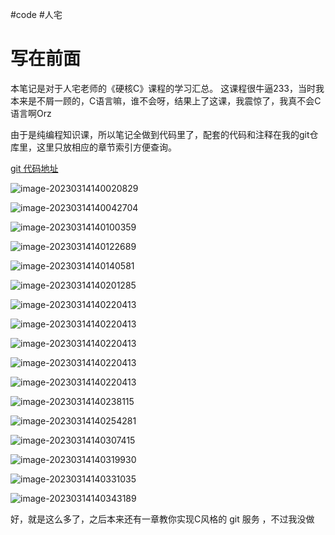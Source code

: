 #code 
#人宅 

# 写在前面

本笔记是对于人宅老师的《硬核C》课程的学习汇总。 
这课程很牛逼233，当时我本来是不屑一顾的，C语言嘛，谁不会呀，结果上了这课，我震惊了，我真不会C语言啊Orz 



由于是纯编程知识课，所以笔记全做到代码里了，配套的代码和注释在我的git仓库里，这里只放相应的章节索引方便查询。

[git 代码地址](https://github.com/U201613306/learnfrom_renzhai_c)



![image-20230314140020829](https://github.com/U201613306/U201613306.github.io/raw/master/images/image-20230314140020829.png)

![image-20230314140042704](https://github.com/U201613306/U201613306.github.io/raw/master/images/image-20230314140042704.png)

![image-20230314140100359](https://github.com/U201613306/U201613306.github.io/raw/master/images/image-20230314140100359.png)

![image-20230314140122689](https://github.com/U201613306/U201613306.github.io/raw/master/images/image-20230314140122689.png)

![image-20230314140140581](https://github.com/U201613306/U201613306.github.io/raw/master/images/image-20230314140140581.png)

![image-20230314140201285](https://github.com/U201613306/U201613306.github.io/raw/master/images/image-20230314140140581.png)



![image-20230314140220413](https://github.com/U201613306/U201613306.github.io/raw/master/images/image-20230314140201285.png)

![image-20230314140220413](https://github.com/U201613306/U201613306.github.io/raw/master/images/image-20230314140220413.png)

![image-20230314140220413](https://github.com/U201613306/U201613306.github.io/raw/master/images/image-20230314140238115.png)

![image-20230314140220413](https://github.com/U201613306/U201613306.github.io/raw/master/images/image-20230314140254281.png)

![image-20230314140220413](https://github.com/U201613306/U201613306.github.io/raw/master/images/image-20230314140307415.png)

![image-20230314140238115](https://github.com/U201613306/U201613306.github.io/raw/master/images/image-20230314140319930.png)



![image-20230314140254281](https://github.com/U201613306/U201613306.github.io/raw/master/images/image-20230314140331035.png)

![image-20230314140307415](https://github.com/U201613306/U201613306.github.io/raw/master/images/image-20230314140343189.png)

![image-20230314140319930](https://github.com/U201613306/U201613306.github.io/raw/master/images/image-20230314140401069.png)

![image-20230314140331035](https://github.com/U201613306/U201613306.github.io/raw/master/images/image-20230314140413993.png)

![image-20230314140343189](https://github.com/U201613306/U201613306.github.io/raw/master/images/image-20230314140425699.png)



好，就是这么多了，之后本来还有一章教你实现C风格的 git 服务 ，不过我没做
